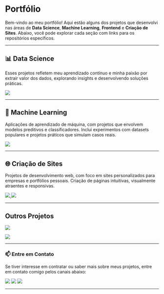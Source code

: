 # Portfólio

Bem-vindo ao meu portfólio! Aqui estão alguns dos projetos que desenvolvi nas áreas de **Data Science**, **Machine Learning**, **Frontend** e **Criação de Sites**. Abaixo, você pode explorar cada seção com links para os repositórios específicos.

---

## 📊 **Data Science**
Esses projetos refletem meu aprendizado contínuo e minha paixão por extrair valor dos dados, explorando insights e desenvolvendo soluções práticas.

<p align="left">
  <a href="https://github.com/XavierJoao/air-quality-project">
    <img src="https://img.shields.io/badge/Qualidade%20do%20ar-181717?style=for-the-badge&logo=github&logoColor=white" />
  </a>
</p>

---

## 🧠 **Machine Learning**
Aplicações de aprendizado de máquina, com projetos que envolvem modelos preditivos e classificadores. Inclui experimentos com datasets populares e projetos práticos que simulam casos reais.

<p align="left">
  <a href="https://github.com/XavierJoao/credit-card-fraud">
    <img src="https://img.shields.io/badge/Detector%20de%20fraudes-181717?style=for-the-badge&logo=github&logoColor=white" />
  </a>
</p>

---

## 🌐 **Criação de Sites**
Projetos de desenvolvimento web, com foco em sites personalizados para empresas e portfólios pessoais. Criação de páginas intuitivas, visualmente atraentes e responsivas.

<p align="left">
  <a href="https://github.com/XavierJoao/Sites?tab=readme-ov-file">
    <img src="https://img.shields.io/badge/Colégio%20Feliz-181717?style=for-the-badge&logo=github&logoColor=white" />
  </a>
  <a href="https://github.com/XavierJoao/Sites?tab=readme-ov-file">
    <img src="https://img.shields.io/badge/Outros%20sites-181717?style=for-the-badge&logo=github&logoColor=black" />
  </a>
</p>

---

##  **Outros Projetos**

<p align="left">
  <a href="https://github.com/XavierJoao/controle_bancario">
    <img src="https://img.shields.io/badge/Exemplos%20de%20Sites-181717?style=for-the-badge&logo=github&logoColor=white" />
  </a>
</p>

<p align="left">
  <a href="https://github.com/XavierJoao/projeto-exemplo">
    <img src="https://img.shields.io/badge/Exemplos%20de%20Sites-181717?style=for-the-badge&logo=github&logoColor=white" />
  </a>
</p>

---

### 📫 **Entre em Contato**
Se tiver interesse em contratar ou saber mais sobre meus projetos, entre em contato comigo pelos canais abaixo:

<div>
<a href = "mailto:joaovitordeo.xavier021@gmail.com"><img loading="lazy" src="https://img.shields.io/badge/Gmail-D14836?style=for-the-badge&logo=gmail&logoColor=white" target="_blank"></a>
<a href="https://www.linkedin.com/in/joão-vítor-4479141a0" target="_blank"><img loading="lazy" src="https://img.shields.io/badge/-LinkedIn-%230077B5?style=for-the-badge&logo=linkedin&logoColor=white" target="_blank"></a>
<a href="https://github.com/XavierJoao"><img src="https://img.shields.io/badge/GitHub-181717?style=for-the-badge&logo=github&logoColor=white" /></a>
</div>

---
